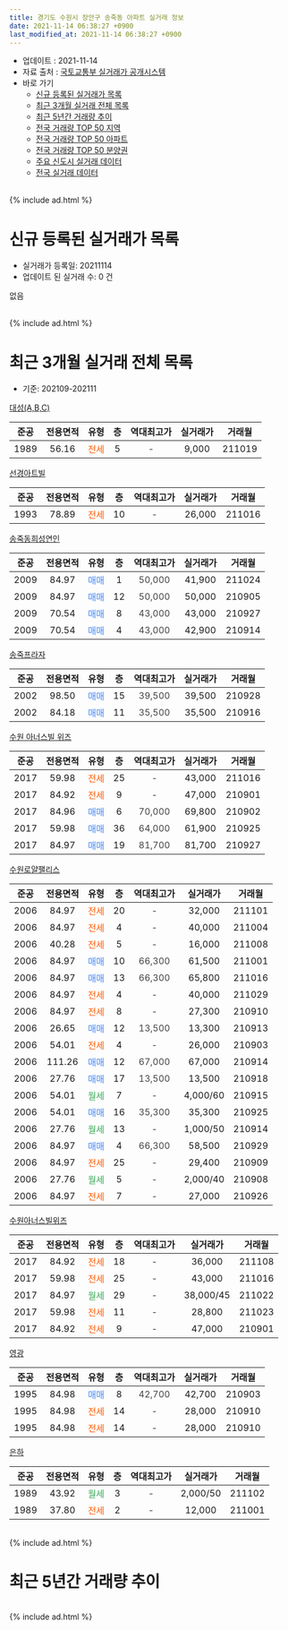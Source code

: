 ```yaml
---
title: 경기도 수원시 장안구 송죽동 아파트 실거래 정보
date: 2021-11-14 06:38:27 +0900
last_modified_at: 2021-11-14 06:38:27 +0900
---
```


* 업데이트 : 2021-11-14
* 자료 출처 : [국토교통부 실거래가 공개시스템](http://rt.molit.go.kr)
* 바로 가기
    * [신규 등록된 실거래가 목록](#신규-등록된-실거래가-목록)
    * [최근 3개월 실거래 전체 목록](#최근-3개월-실거래-전체-목록)
    * [최근 5년간 거래량 추이](#최근-5년간-거래량-추이)
    * [전국 거래량 TOP 50 지역](https://inasie.github.io/apt-trade-info/최근-3개월-전국에서-가장-거래가-많이-발생한-지역)
    * [전국 거래량 TOP 50 아파트](https://inasie.github.io/apt-trade-info/최근-3개월-전국에서-가장-거래가-많이-발생한-아파트)
    * [전국 거래량 TOP 50 분양권](https://inasie.github.io/apt-trade-info/최근-3개월-전국에서-가장-거래가-많이-발생한-분양권)
    * [주요 신도시 실거래 데이터](https://inasie.github.io/apt-trade-info/주요-신도시)
    * [전국 실거래 데이터](https://inasie.github.io/apt-trade-info/전국)
<br>
{% include ad.html %}
<br>

# 신규 등록된 실거래가 목록
* 실거래가 등록일: 20211114
* 업데이트 된 실거래 수: 0 건

없음

<br>
{% include ad.html %}
<br>

# 최근 3개월 실거래 전체 목록
* 기준: 202109-202111


[대성(A,B,C)](https://search.naver.com/search.naver?query=%EA%B2%BD%EA%B8%B0%EB%8F%84+%EC%88%98%EC%9B%90%EC%8B%9C+%EC%9E%A5%EC%95%88%EA%B5%AC+%EC%86%A1%EC%A3%BD%EB%8F%99+%EB%8C%80%EC%84%B1%28A%2CB%2CC%29)

|준공|전용면적|유형|층|역대최고가|실거래가|거래월|
|:---:|:---:|:---:|:---:|:---:|:---:|:---:|
|1989|56.16|<span style="color:#ff5a00">전세</span>|5|<span style="color:#444444">-</span>|9,000|211019|

[선경아트빌](https://search.naver.com/search.naver?query=%EA%B2%BD%EA%B8%B0%EB%8F%84+%EC%88%98%EC%9B%90%EC%8B%9C+%EC%9E%A5%EC%95%88%EA%B5%AC+%EC%86%A1%EC%A3%BD%EB%8F%99+%EC%84%A0%EA%B2%BD%EC%95%84%ED%8A%B8%EB%B9%8C)

|준공|전용면적|유형|층|역대최고가|실거래가|거래월|
|:---:|:---:|:---:|:---:|:---:|:---:|:---:|
|1993|78.89|<span style="color:#ff5a00">전세</span>|10|<span style="color:#444444">-</span>|26,000|211016|

[송죽동희성연인](https://search.naver.com/search.naver?query=%EA%B2%BD%EA%B8%B0%EB%8F%84+%EC%88%98%EC%9B%90%EC%8B%9C+%EC%9E%A5%EC%95%88%EA%B5%AC+%EC%86%A1%EC%A3%BD%EB%8F%99+%EC%86%A1%EC%A3%BD%EB%8F%99%ED%9D%AC%EC%84%B1%EC%97%B0%EC%9D%B8)

|준공|전용면적|유형|층|역대최고가|실거래가|거래월|
|:---:|:---:|:---:|:---:|:---:|:---:|:---:|
|2009|84.97|<span style="color:#4285f3">매매</span>|1|<span style="color:#444444">50,000</span>|41,900|211024|
|2009|84.97|<span style="color:#4285f3">매매</span>|12|<span style="color:#444444">50,000</span>|50,000|210905|
|2009|70.54|<span style="color:#4285f3">매매</span>|8|<span style="color:#444444">43,000</span>|43,000|210927|
|2009|70.54|<span style="color:#4285f3">매매</span>|4|<span style="color:#444444">43,000</span>|42,900|210914|

[송죽프라자](https://search.naver.com/search.naver?query=%EA%B2%BD%EA%B8%B0%EB%8F%84+%EC%88%98%EC%9B%90%EC%8B%9C+%EC%9E%A5%EC%95%88%EA%B5%AC+%EC%86%A1%EC%A3%BD%EB%8F%99+%EC%86%A1%EC%A3%BD%ED%94%84%EB%9D%BC%EC%9E%90)

|준공|전용면적|유형|층|역대최고가|실거래가|거래월|
|:---:|:---:|:---:|:---:|:---:|:---:|:---:|
|2002|98.50|<span style="color:#4285f3">매매</span>|15|<span style="color:#444444">39,500</span>|39,500|210928|
|2002|84.18|<span style="color:#4285f3">매매</span>|11|<span style="color:#444444">35,500</span>|35,500|210916|

[수원 아너스빌 위즈](https://search.naver.com/search.naver?query=%EA%B2%BD%EA%B8%B0%EB%8F%84+%EC%88%98%EC%9B%90%EC%8B%9C+%EC%9E%A5%EC%95%88%EA%B5%AC+%EC%86%A1%EC%A3%BD%EB%8F%99+%EC%88%98%EC%9B%90+%EC%95%84%EB%84%88%EC%8A%A4%EB%B9%8C+%EC%9C%84%EC%A6%88)

|준공|전용면적|유형|층|역대최고가|실거래가|거래월|
|:---:|:---:|:---:|:---:|:---:|:---:|:---:|
|2017|59.98|<span style="color:#ff5a00">전세</span>|25|<span style="color:#444444">-</span>|43,000|211016|
|2017|84.92|<span style="color:#ff5a00">전세</span>|9|<span style="color:#444444">-</span>|47,000|210901|
|2017|84.96|<span style="color:#4285f3">매매</span>|6|<span style="color:#444444">70,000</span>|69,800|210902|
|2017|59.98|<span style="color:#4285f3">매매</span>|36|<span style="color:#444444">64,000</span>|61,900|210925|
|2017|84.97|<span style="color:#4285f3">매매</span>|19|<span style="color:#444444">81,700</span>|81,700|210927|

[수원로얄팰리스](https://search.naver.com/search.naver?query=%EA%B2%BD%EA%B8%B0%EB%8F%84+%EC%88%98%EC%9B%90%EC%8B%9C+%EC%9E%A5%EC%95%88%EA%B5%AC+%EC%86%A1%EC%A3%BD%EB%8F%99+%EC%88%98%EC%9B%90%EB%A1%9C%EC%96%84%ED%8C%B0%EB%A6%AC%EC%8A%A4)

|준공|전용면적|유형|층|역대최고가|실거래가|거래월|
|:---:|:---:|:---:|:---:|:---:|:---:|:---:|
|2006|84.97|<span style="color:#ff5a00">전세</span>|20|<span style="color:#444444">-</span>|32,000|211101|
|2006|84.97|<span style="color:#ff5a00">전세</span>|4|<span style="color:#444444">-</span>|40,000|211004|
|2006|40.28|<span style="color:#ff5a00">전세</span>|5|<span style="color:#444444">-</span>|16,000|211008|
|2006|84.97|<span style="color:#4285f3">매매</span>|10|<span style="color:#444444">66,300</span>|61,500|211001|
|2006|84.97|<span style="color:#4285f3">매매</span>|13|<span style="color:#444444">66,300</span>|65,800|211016|
|2006|84.97|<span style="color:#ff5a00">전세</span>|4|<span style="color:#444444">-</span>|40,000|211029|
|2006|84.97|<span style="color:#ff5a00">전세</span>|8|<span style="color:#444444">-</span>|27,300|210910|
|2006|26.65|<span style="color:#4285f3">매매</span>|12|<span style="color:#444444">13,500</span>|13,300|210913|
|2006|54.01|<span style="color:#ff5a00">전세</span>|4|<span style="color:#444444">-</span>|26,000|210903|
|2006|111.26|<span style="color:#4285f3">매매</span>|12|<span style="color:#444444">67,000</span>|67,000|210914|
|2006|27.76|<span style="color:#4285f3">매매</span>|17|<span style="color:#444444">13,500</span>|13,500|210918|
|2006|54.01|<span style="color:#34a853">월세</span>|7|<span style="color:#444444">-</span>|4,000/60|210915|
|2006|54.01|<span style="color:#4285f3">매매</span>|16|<span style="color:#444444">35,300</span>|35,300|210925|
|2006|27.76|<span style="color:#34a853">월세</span>|13|<span style="color:#444444">-</span>|1,000/50|210914|
|2006|84.97|<span style="color:#4285f3">매매</span>|4|<span style="color:#444444">66,300</span>|58,500|210929|
|2006|84.97|<span style="color:#ff5a00">전세</span>|25|<span style="color:#444444">-</span>|29,400|210909|
|2006|27.76|<span style="color:#34a853">월세</span>|5|<span style="color:#444444">-</span>|2,000/40|210908|
|2006|84.97|<span style="color:#ff5a00">전세</span>|7|<span style="color:#444444">-</span>|27,000|210926|

[수원아너스빌위즈](https://search.naver.com/search.naver?query=%EA%B2%BD%EA%B8%B0%EB%8F%84+%EC%88%98%EC%9B%90%EC%8B%9C+%EC%9E%A5%EC%95%88%EA%B5%AC+%EC%86%A1%EC%A3%BD%EB%8F%99+%EC%88%98%EC%9B%90%EC%95%84%EB%84%88%EC%8A%A4%EB%B9%8C%EC%9C%84%EC%A6%88)

|준공|전용면적|유형|층|역대최고가|실거래가|거래월|
|:---:|:---:|:---:|:---:|:---:|:---:|:---:|
|2017|84.92|<span style="color:#ff5a00">전세</span>|18|<span style="color:#444444">-</span>|36,000|211108|
|2017|59.98|<span style="color:#ff5a00">전세</span>|25|<span style="color:#444444">-</span>|43,000|211016|
|2017|84.97|<span style="color:#34a853">월세</span>|29|<span style="color:#444444">-</span>|38,000/45|211022|
|2017|59.98|<span style="color:#ff5a00">전세</span>|11|<span style="color:#444444">-</span>|28,800|211023|
|2017|84.92|<span style="color:#ff5a00">전세</span>|9|<span style="color:#444444">-</span>|47,000|210901|

[영광](https://search.naver.com/search.naver?query=%EA%B2%BD%EA%B8%B0%EB%8F%84+%EC%88%98%EC%9B%90%EC%8B%9C+%EC%9E%A5%EC%95%88%EA%B5%AC+%EC%86%A1%EC%A3%BD%EB%8F%99+%EC%98%81%EA%B4%91)

|준공|전용면적|유형|층|역대최고가|실거래가|거래월|
|:---:|:---:|:---:|:---:|:---:|:---:|:---:|
|1995|84.98|<span style="color:#4285f3">매매</span>|8|<span style="color:#444444">42,700</span>|42,700|210903|
|1995|84.98|<span style="color:#ff5a00">전세</span>|14|<span style="color:#444444">-</span>|28,000|210910|
|1995|84.98|<span style="color:#ff5a00">전세</span>|14|<span style="color:#444444">-</span>|28,000|210910|

[은하](https://search.naver.com/search.naver?query=%EA%B2%BD%EA%B8%B0%EB%8F%84+%EC%88%98%EC%9B%90%EC%8B%9C+%EC%9E%A5%EC%95%88%EA%B5%AC+%EC%86%A1%EC%A3%BD%EB%8F%99+%EC%9D%80%ED%95%98)

|준공|전용면적|유형|층|역대최고가|실거래가|거래월|
|:---:|:---:|:---:|:---:|:---:|:---:|:---:|
|1989|43.92|<span style="color:#34a853">월세</span>|3|<span style="color:#444444">-</span>|2,000/50|211102|
|1989|37.80|<span style="color:#ff5a00">전세</span>|2|<span style="color:#444444">-</span>|12,000|211001|


<br>
{% include ad.html %}
<br>

# 최근 5년간 거래량 추이


<div style="width:100%;">
    <canvas id="deal_progress" height="200"></canvas>
</div>

<script>
new Chart(document.getElementById("deal_progress"), {
    type: 'line',
    data: {
        labels: ['201611','201612','201701','201702','201703','201704','201705','201706','201707','201708','201709','201710','201711','201712','201801','201802','201803','201804','201805','201806','201807','201808','201809','201810','201811','201812','201901','201902','201903','201904','201905','201906','201907','201908','201909','201910','201911','201912','202001','202002','202003','202004','202005','202006','202007','202008','202009','202010','202011','202012','202101','202102','202103','202104','202105','202106','202107','202108','202109','202110','202111'],
        datasets: [{
            label: '매매',
            pointRadius: 1,
            data: [7, 11, 2, 13, 12, 6, 15, 15, 15, 3, 6, 7, 11, 8, 15, 9, 18, 9, 11, 11, 10, 16, 10, 10, 12, 8, 13, 11, 14, 6, 12, 14, 11, 8, 14, 20, 30, 33, 45, 35, 8, 8, 8, 20, 19, 9, 8, 9, 6, 22, 15, 13, 25, 24, 16, 10, 15, 17, 14, 3, 0],
            borderColor: "rgba(255, 201, 14, 1)",
            backgroundColor: "rgba(255, 201, 14, 0.5)",
            fill: false,
            lineTension: 0
        },{
            label: '전월세',
            pointRadius: 1,
            data: [4, 7, 21, 29, 33, 14, 9, 15, 14, 9, 5, 8, 7, 8, 8, 4, 7, 6, 7, 10, 8, 6, 9, 9, 8, 8, 10, 12, 14, 17, 12, 12, 15, 17, 9, 16, 9, 11, 12, 21, 12, 12, 8, 12, 16, 10, 7, 8, 9, 9, 12, 14, 21, 33, 21, 17, 19, 10, 11, 10, 3],
            borderColor: "rgba(0, 141, 185, 1)",
            backgroundColor: "rgba(0, 141, 185, 0.5)",
            fill: false,
            lineTension: 0
        }
        ]
    },
    options: {
        responsive: true,
        title: {
            display: false
        },
        tooltips: {
            mode: 'index',
            intersect: false
        },
        hover: {
            mode: 'nearest',
            intersect: true
        },
        scales: {
            xAxes: [{
                display: true,
                scaleLabel: {
                    display: true,
                    labelString: '년/월'
                }
            }],
            yAxes: [{
                display: true,
                ticks: {
                    suggestedMin: 0,
                },
                scaleLabel: {
                    display: true,
                    labelString: '실거래 수'
                }
            }]
        }
    }
});

</script>


<br>
{% include ad.html %}
<br>

